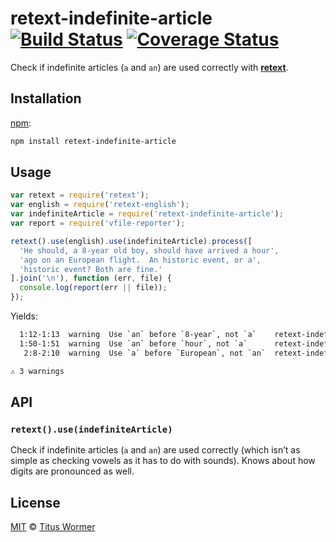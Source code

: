 # retext-indefinite-article [![Build Status][travis-badge]][travis] [![Coverage Status][codecov-badge]][codecov]

Check if indefinite articles (`a` and `an`) are used correctly with
[**retext**][retext].

## Installation

[npm][npm-install]:

```bash
npm install retext-indefinite-article
```

## Usage

```js
var retext = require('retext');
var english = require('retext-english');
var indefiniteArticle = require('retext-indefinite-article');
var report = require('vfile-reporter');

retext().use(english).use(indefiniteArticle).process([
  'He should, a 8-year old boy, should have arrived a hour',
  'ago on an European flight.  An historic event, or a',
  'historic event? Both are fine.'
].join('\n'), function (err, file) {
  console.log(report(err || file));
});
```

Yields:

```txt
  1:12-1:13  warning  Use `an` before `8-year`, not `a`    retext-indefinite-article
  1:50-1:51  warning  Use `an` before `hour`, not `a`      retext-indefinite-article
   2:8-2:10  warning  Use `a` before `European`, not `an`  retext-indefinite-article

⚠ 3 warnings
```

## API

### `retext().use(indefiniteArticle)`

Check if indefinite articles (`a` and `an`) are used correctly (which isn’t
as simple as checking vowels as it has to do with sounds).  Knows about
how digits are pronounced as well.

## License

[MIT][license] © [Titus Wormer][author]

<!-- Definitions -->

[travis-badge]: https://img.shields.io/travis/wooorm/retext-indefinite-article.svg

[travis]: https://travis-ci.org/wooorm/retext-indefinite-article

[codecov-badge]: https://img.shields.io/codecov/c/github/wooorm/retext-indefinite-article.svg

[codecov]: https://codecov.io/github/wooorm/retext-indefinite-article

[npm-install]: https://docs.npmjs.com/cli/install

[license]: LICENSE

[author]: http://wooorm.com

[retext]: https://github.com/wooorm/retext
